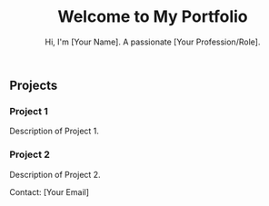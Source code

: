 <!DOCTYPE html>
<html lang="en">
<head>
    <meta charset="UTF-8">
    <meta name="viewport" content="width=device-width, initial-scale=1.0">
    <title>My Portfolio</title>
    <link rel="stylesheet" href="style.css">
</head>
<body>
    <header>
        <h1>Welcome to My Portfolio</h1>
        <p>Hi, I'm [Your Name]. A passionate [Your Profession/Role].</p>
    </header>
    <section id="projects">
        <h2>Projects</h2>
        <div class="project">
            <h3>Project 1</h3>
            <p>Description of Project 1.</p>
        </div>
        <div class="project">
            <h3>Project 2</h3>
            <p>Description of Project 2.</p>
        </div>
    </section>
    <footer>
        <p>Contact: [Your Email]</p>
    </footer>
</body>
</html>
